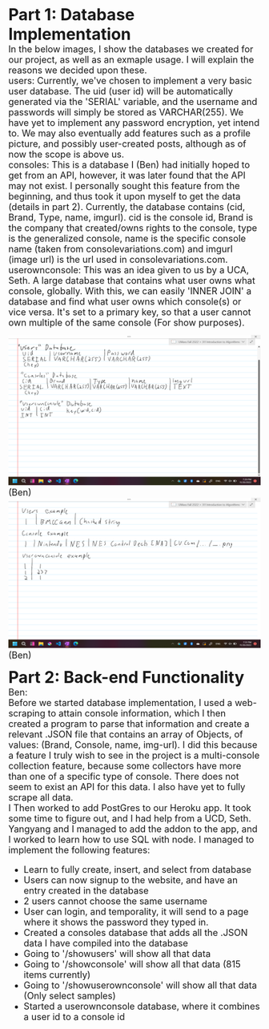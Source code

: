 **<font size="6"> 
   Part 1: Database Implementation
</font>**<br>
<font size="4" >
   In the below images, I show the databases we created for our project, as well as an exmaple usage. I will explain the reasons we decided upon these.<br>
   users: Currently, we've chosen to implement a very basic user database. The uid (user id) will be automatically generated via the 'SERIAL' variable, and the username and passwords will simply be stored as VARCHAR(255). We have yet to implement any password encryption, yet intend to. We may also eventually add features such as a profile picture, and possibly user-created posts, although as of now the scope is above us.<br>
   consoles: This is a database I (Ben) had initially hoped to get from an API, however, it was later found that the API may not exist. I personally sought this feature from the beginning, and thus took it upon myself to get the data (details in part 2). Currently, the database contains (cid, Brand, Type, name, imgurl). cid is the console id, Brand is the company that created/owns rights to the console, type is the generalized console, name is the specific console name (taken from consolevariations.com) and imgurl (image url) is the url used in consolevariations.com.<br>
   userownconsole: This was an idea given to us by a UCA, Seth. A large database that contains what user owns what console, globally. With this, we can easily 'INNER JOIN' a database and find what user owns which console(s) or vice versa. It's set to a primary key, so that a user cannot own multiple of the same console (For show purposes).

   <img src="img/md3-database-ben.png" style="height:300px;width:600px">
   (Ben)
   
   <img src="img/md3-database-example-ben.png" style="height:300px;width:600px">
   (Ben)
</font>

**<font size="6"> 
   Part 2: Back-end Functionality
</font>**<br>
<font size="4" >
   Ben:<br>
   Before we started database implementation, I used a web-scraping to attain console information, which I then created a program to parse that information and create a relevant .JSON file that contains an array of Objects, of values: (Brand, Console, name, img-url). I did this because a feature I truly wish to see in the project is a multi-console collection feature, because some collectors have more than one of a specific type of console. There does not seem to exist an API for this data. I also have yet to fully scrape all data.<br>
   I Then worked to add PostGres to our Heroku app. It took some time to figure out, and I had help from a UCD, Seth. Yangyang and I managed to add the addon to the app, and I worked to learn how to use SQL with node. I managed to implement the following features:
   <ul>
      <li>Learn to fully create, insert, and select from database</li>
      <li>Users can now signup to the website, and have an entry created in the database</li>
      <li>2 users cannot choose the same username</li>
      <li>User can login, and temporality, it will send to a page where it shows the password they typed in.</li>
      <li>Created a consoles database that adds all the .JSON data I have compiled into the database</li>
      <li>Going to '/showusers' will show all that data</li>
      <li>Going to '/showconsole' will show all that data (815 items currently)</li>
      <li>Going to '/showuserownconsole' will show all that data (Only select samples)</li>
      <li>Started a userownconsole database, where it combines a user id to a console id</li>
   </ul>
</font>
